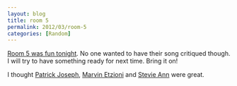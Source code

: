 ```yaml
---
layout: blog
title: room 5
permalink: 2012/03/room-5
categories: [Random]
---
```


<a href="https://www.facebook.com/events/275233522556565/">Room 5 was fun tonight</a>. No one wanted to have their song critiqued though. I will try to have something ready for next time. Bring it on!

I thought <a href="https://www.facebook.com/patrickjosephinfo">Patrick Joseph</a>, <a href="http://www.nodepression.com/profiles/blogs/marvin-etzioni-marvin-country">Marvin Etzioni</a> and <a href="https://www.facebook.com/pages/Stevie-Ann/107977435896946">Stevie Ann</a> were great.
